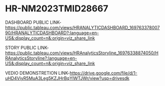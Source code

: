 # HR-NM2023TMID28667


DASHBOARD PUBLIC LINK-https://public.tableau.com/views/HRANALYTICDASHBOARD_16976337800790/HRANALYTICDASHBOARD?:language=en-US&:display_count=n&:origin=viz_share_link


STORY PUBLIC LINK-https://public.tableau.com/views/HRAnalyticsStoryline_16976338874050/HRAnalyticsStoryline?:language=en-US&:display_count=n&:origin=viz_share_link


VEDIO DEMONSTRETION LINK-https://drive.google.com/file/d/1-uHD4ViyR5MuA3Leg5KZJHrBqYIWTJWr/view?usp=drivesdk
